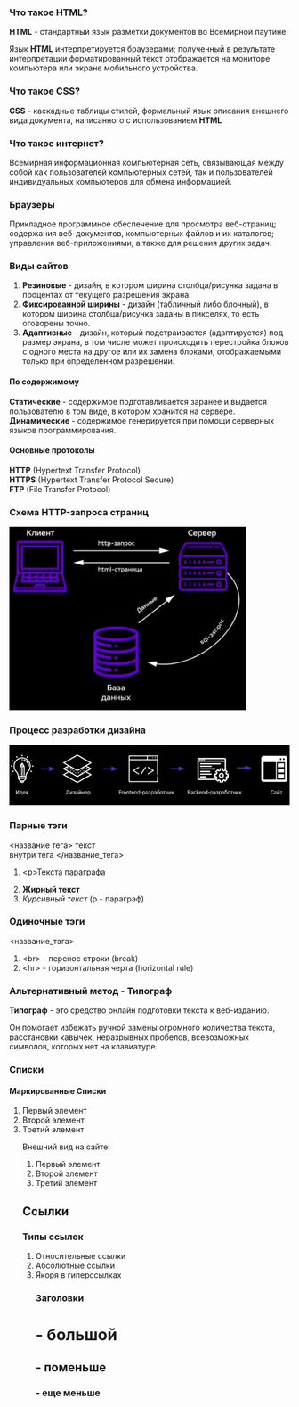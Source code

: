 ### Что такое HTML?

**HTML** - стандартный язык разметки документов во Всемирной паутине.   

Язык **НТМL** интерпретируется браузерами; полученный в результате интерпретации форматированный текст отображается на мониторе компьютера или экране мобильного устройства.

### Что такое CSS?
**CSS** - каскадные таблицы стилей, формальный язык описания внешнего вида документа, написанного с использованием **HTML** 

### Что такое интернет? 
Всемирная информационная компьютерная сеть, связывающая между собой как пользователей компьютерных сетей, так и пользователей индивидуальных компьютеров для обмена информацией.

### Браузеры 
Прикладное программное обеспечение для просмотра веб-страниц; содержания веб-документов, компьютерных файлов и их каталогов; управления веб-приложениями, а также для решения других задач. 

### Виды сайтов 
1. **Резиновые** - дизайн, в котором ширина столбца/рисунка задана в процентах от текущего разрешения экрана.  
2. **Фиксированной ширины** - дизайн (табличный либо блочный), в котором ширина столбца/рисунка заданы в пикселях, то есть оговорены точно.  
3. **Адаптивные** - дизайн, который подстраивается (адаптируется) под размер экрана, в том числе может происходить перестройка блоков с одного места на другое или их замена блоками, отображаемыми только при определенном разрешении.

#### По содержимому 
**Статические** - содержимое подготавливается заранее и выдается пользователю в том виде, в котором хранится на сервере.  
**Динамические** - содержимое генерируется при помощи серверных языков программирования.

#### Основные протоколы 
**HTTP** (Hypertext Transfer Protocol)  
**HTTPS** (Hypertext Transfer Protocol Secure)  
**FTP** (File Transfer Protocol)  

### Схема HTTP-запроса страниц
![alt text](image-1.png) 

### Процесс разработки дизайна 
![alt text](image-2.png)

### Парные тэги  
 <название тега> текст  
внутри тега </название_тега>  

1. <р>Текста параграфа</p>
2. <b>Жирный текст</b>
3. <i>Курсивный текст</i>
(p - параграф)

### Одиночные тэги
 <название_тэга>    
1. <br\> - перенос строки (break)  
2. <hr\> - горизонтальная черта (horizontal rule)

### Альтернативный метод - **Типограф**

**Типограф** - это средство онлайн подготовки текста к веб-изданию.  

Он помогает избежать ручной замены огромного количества текста, расстановки кавычек, неразрывных пробелов,
всевозможных символов, которых нет на клавиатуре.  

### Списки

#### Маркированные Списки 

<ol>
<li>Первый элемент</li> 
<li>Второй
элемент</li>
<li>Третий элемент</li>
</ul>

 Внешний вид на сайте:  
1. Первый элемент   
2. Второй элемент  
3. Третий элемент  

## Ссылки 

### Типы ссылок
<ol>
<li>Относительные ссылки</li> 
<li>Абсолютные ссылки</li>
<li>Якоря в гиперссылках</li>
</ul>

### Заголовки 
<h1> - большой
<h2> - поменьше
<h3> - еще меньше 
